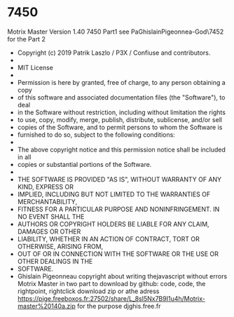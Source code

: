 # 7450
Motrix Master Version 1.40
7450 Part1 
see PaGhislainPigeonnea-God\7452 for the Part 2
 * Copyright (c) 2019 Patrik Laszlo / P3X / Confiuse and contributors.
 *
 * MIT License
 *
 * Permission is here by granted, free of charge, to any person obtaining a copy
 * of this software and associated documentation files (the "Software"), to deal
 * in the Software without restriction, including without limitation the rights
 * to use, copy, modify, merge, publish, distribute, sublicense, and/or sell
 * copies of the Software, and to permit persons to whom the Software is
 * furnished to do so, subject to the following conditions:
 *
 * The above copyright notice and this permission notice shall be included in all
 * copies or substantial portions of the Software.
 *
 * THE SOFTWARE IS PROVIDED "AS IS", WITHOUT WARRANTY OF ANY KIND, EXPRESS OR
 * IMPLIED, INCLUDING BUT NOT LIMITED TO THE WARRANTIES OF MERCHANTABILITY,
 * FITNESS FOR A PARTICULAR PURPOSE AND NONINFRINGEMENT. IN NO EVENT SHALL THE
 * AUTHORS OR COPYRIGHT HOLDERS BE LIABLE FOR ANY CLAIM, DAMAGES OR OTHER
 * LIABILITY, WHETHER IN AN ACTION OF CONTRACT, TORT OR OTHERWISE, ARISING FROM,
 * OUT OF OR IN CONNECTION WITH THE SOFTWARE OR THE USE OR OTHER DEALINGS IN THE
 * SOFTWARE.
 * Ghislain Pigeonneau copyright about writing thejavascript without errors
Motrix Master in two part to download by github:
code, code, the rightpoint, rightclick download zip
or athe adress
https://pige.freeboxos.fr:27502/share/L_8sI5Nx7B9I1u4h/Motrix-master%20140a.zip 
for the purpose
djghis.free.fr
